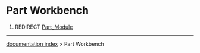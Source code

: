 # Part Workbench
1.  REDIRECT [Part\_Module](Part_Module.md)

---
[documentation index](../README.md) > Part Workbench
